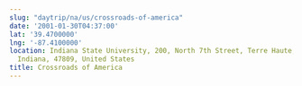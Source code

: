 ```yaml
---
slug: "daytrip/na/us/crossroads-of-america"
date: '2001-01-30T04:37:00'
lat: '39.4700000'
lng: '-87.4100000'
location: Indiana State University, 200, North 7th Street, Terre Haute, Vigo County,
  Indiana, 47809, United States
title: Crossroads of America
---
```



